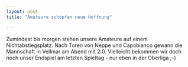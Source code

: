 ```yaml
---
layout: post
title: "Amateure schöpfen neue Hoffnung"

---
```


Zumindest bis morgen stehen unsere Amateure auf einem Nichtabstiegsplatz. Nach Toren von Neppe und Capobianco gewann die Mannschaft in Vellmar am Abend mit 2:0. Vielleicht bekommen wir doch noch unser Endspiel am letzten Spieltag - nur eben in der Oberliga ;-)


